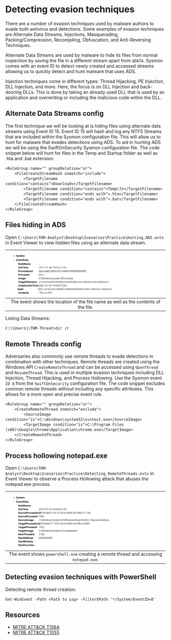 # Detecting evasion techniques

There are a number of evasion techniques used by malware authors to evade both antivirus and detections. Some 
examples of evasion techniques are Alternate Data Streams, Injections, Masquerading, Packing/Compression, 
Recompiling, Obfuscation, and Anti-Reversing Techniques. 

Alternate Data Streams are used by malware to hide its files from normal inspection by saving the file in a 
different stream apart from `$DATA`. Sysmon comes with an event ID to detect newly created and accessed streams 
allowing us to quickly detect and hunt malware that uses ADS. 

Injection techniques come in different types: Thread Hijacking, PE Injection, DLL Injection, and more. Here, the focus 
is on DLL Injection and back-dooring DLLs. This is done by taking an already used DLL that is used by an application 
and overwriting or including the malicious code within the DLL.

## Alternate Data Streams config

The first technique we will be looking at is hiding files using alternate data streams using Event ID 15. Event ID 15 will hash and log any NTFS Streams that are included within the Sysmon configuration file. This will allow us to hunt for malware that evades detections using ADS. To aid in hunting ADS we will be using the SwiftOnSecurity Sysmon configuration file. The code snippet below will hunt for files in the Temp and Startup folder as well as .hta and .bat extension.

    <RuleGroup name="" groupRelation="or">
        <FileCreateStreamHash onmatch="include">
            <TargetFilename condition="contains">Downloads</TargetFilename>
            <TargetFilename condition="contains">Temp\7z</TargetFilename>
            <TargetFilename condition="ends with">.hta</TargetFilename>
            <TargetFilename condition="ends with">.bat</TargetFilename>
        </FileCreateStreamHash>
    </RuleGroup>

## Files hiding in ADS

Open `C:\Users\THM-Analyst\Desktop\Scenarios\Practice\Hunting_ADS.evtx` in Event Viewer to view hidden files using 
an alternate data stream.

| ![Sysmon](../../_static/images/sysmon-ads.png)
|:--:|
| The event shows the location of the file name as well as the contents of the file. |

Listing Data Streams:

    C:\\Users\\THM-Threat>dir /r

## Remote Threads config

Adversaries also commonly use remote threads to evade detections in combination with other techniques. Remote 
threads are created using the Windows API `CreateRemoteThread` and can be accessed using `OpenThread` and 
`ResumeThread`. This is used in multiple evasion techniques including DLL Injection, Thread Hijacking, and Process 
Hollowing. Use the Sysmon event `ID 8` from the `SwiftOnSecurity` configuration file. The code snippet excludes 
common remote threads without including any specific attributes. This allows for a more open and precise event rule. 

    <RuleGroup name="" groupRelation="or">
        <CreateRemoteThread onmatch="exclude">
            <SourceImage condition="is">C:\Windows\system32\svchost.exe</SourceImage>
            <TargetImage condition="is">C:\Program Files (x86)\Google\Chrome\Application\chrome.exe</TargetImage>
        </CreateRemoteThread>
    </RuleGroup>

## Process hollowing notepad.exe

Open `C:\Users\THM-Analyst\Desktop\Scenarios\Practice\Detecting_RemoteThreads.evtx` in Event Viewer to observe a 
Process Hollowing attack that abuses the notepad.exe process.

| ![Sysmon](../../_static/images/sysmon-remote.png)
|:--:|
| The event shows `powershell.exe` creating a remote thread and accessing `notepad.exe`. |

## Detecting evasion techniques with PowerShell

Detecting remote thread creation:

    Get-WinEvent -Path <Path to Log> -FilterXPath '*/System/EventID=8'

## Resources

* [MITRE ATT&CK T1564](https://attack.mitre.org/techniques/T1564/)
* [MITRE ATT&CK T1055](https://attack.mitre.org/techniques/T1055/)
